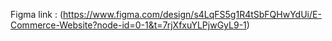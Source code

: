Figma link : (https://www.figma.com/design/s4LqFS5g1R4tSbFQHwYdUi/E-Commerce-Website?node-id=0-1&t=7rjXfxuYLPjwGyL9-1)
